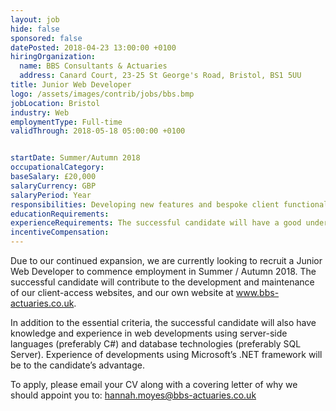 ```yaml
---
layout: job
hide: false
sponsored: false
datePosted: 2018-04-23 13:00:00 +0100
hiringOrganization:
  name: BBS Consultants & Actuaries
  address: Canard Court, 23-25 St George's Road, Bristol, BS1 5UU
title: Junior Web Developer
logo: /assets/images/contrib/jobs/bbs.bmp
jobLocation: Bristol
industry: Web
employmentType: Full-time
validThrough: 2018-05-18 05:00:00 +0100


startDate: Summer/Autumn 2018
occupationalCategory:
baseSalary: £20,000
salaryCurrency: GBP
salaryPeriod: Year
responsibilities: Developing new features and bespoke client functionality on our client-access websites Implementing and configuring our client-access sites for new clients Contributing towards the planning re-development and then future maintenance or www.bbs-actuaries.co.uk.
educationRequirements:
experienceRequirements: The successful candidate will have a good understanding of HTML5, CSS3 and JavaScript, and will be able to demonstrate experience of developments that he or she has undertaken using these languages.
incentiveCompensation:
---
```


Due to our continued expansion, we are currently looking to recruit a Junior Web Developer to commence employment in Summer / Autumn 2018. The successful candidate will contribute to the development and maintenance of our client-access websites, and our own website at www.bbs-actuaries.co.uk.

In addition to the essential criteria, the successful candidate will also have knowledge and experience in web developments using server-side languages (preferably C#) and database technologies (preferably SQL Server). Experience of developments using Microsoft’s .NET framework will be to the candidate’s advantage.

To apply, please email your CV along with a covering letter of why we should appoint you to: hannah.moyes@bbs-actuaries.co.uk
